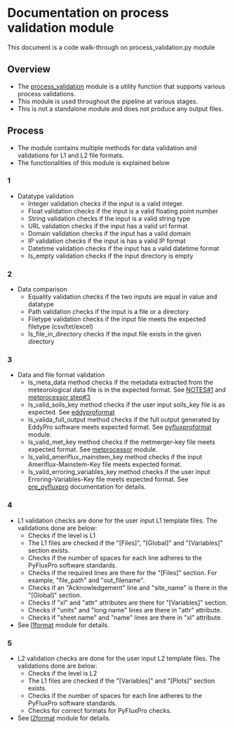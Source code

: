 # Documentation on process validation module
This document is a code walk-through on process_validation.py module

## Overview
- The [process_validation](https://github.com/ncsa/ameriflux-pipeline/blob/develop/ameriflux_pipeline/utils/process_validation.py) module is a utility function that supports various process validations.
- This module is used throughout the pipeline at various stages.
- This is not a standalone module and does not produce any output files.

## Process
- The module contains multiple methods for data validation and validations for L1 and L2 file formats.
- The functionalities of this module is explained below

### 1
- Datatype validation 
  - Integer validation checks if the input is a valid integer.
  - Float validation checks if the input is a valid floating point number
  - String validation checks if the input is a valid string type
  - URL validation checks if the input has a valid url format
  - Domain validation checks if the input has a valid domain
  - IP validation checks if the input is has a valid IP format
  - Datetime validation checks if the input has a valid datetime format
  - Is_empty validation checks if the input directory is empty

### 2
- Data comparison
  - Equality validation checks if the two inputs are equal in value and datatype
  - Path validation checks if the input is a file or a directory 
  - Filetype validation checks if the input file meets the expected filetype (csv/txt/excel)
  - Is_file_in_directory checks if the input file exists in the given directory

### 3
- Data and file format validation
  - Is_meta_data method checks if the metadata extracted from the meteorological data file is in the expected format. See [NOTES#1](https://github.com/ncsa/ameriflux-pipeline/blob/develop/NOTES.md#1) and [metprocessor step#3](https://github.com/ncsa/ameriflux-pipeline/blob/develop/docs/metprocessor.md#3)
  - Is_valid_soils_key method checks if the user input soils_key file is as expected. See [eddyproformat](https://github.com/ncsa/ameriflux-pipeline/blob/develop/docs/eddypro/eddyproformat.md#2)
  - Is_valida_full_output method checks if the full output generated by EddyPro software meets expected format. See [pyfluxproformat](https://github.com/ncsa/ameriflux-pipeline/blob/develop/docs/pyfluxpro/pyfluxproformat.md#2) module.
  - Is_valid_met_key method checks if the metmerger-key file meets expected format. See [metprocessor](https://github.com/ncsa/ameriflux-pipeline/blob/develop/docs/metprocessor.md#1) module.
  - Is_valid_ameriflux_mainstem_key method checks if the input Ameriflux-Mainstem-Key file meets expected format.
  - Is_valid_erroring_variables_key method checks if the user input Erroring-Variables-Key file meets expected format. See [pre_pyfluxpro](https://github.com/ncsa/ameriflux-pipeline/blob/develop/docs/prepyfluxpro.md#3) documentation for details.

### 4
- L1 validation checks are done for the user input L1 template files. The validations done are below:
  - Checks if the level is L1
  - The L1 files are checked if the "[Files]", "[Global]" and "[Variables]" section exists.
  - Checks if the number of spaces for each line adheres to the PyFluxPro software standards.
  - Checks if the required lines are there for the "[Files]" section. For example, "file_path" and "out_filename".
  - Checks if an "Acknowledgement" line and "site_name" is there in the "[Global]" section.
  - Checks if "xl" and "attr" attributes are there for "[Variables]" section.
  - Checks if "units" and "long name" lines are there in "attr" attribute.
  - Checks if "sheet name" and "name" lines are there in "xl" attribute.
- See [l1format](https://github.com/ncsa/ameriflux-pipeline/blob/develop/docs/pyfluxpro/l1format.md#2) module for details.

### 5
- L2 validation checks are done for the user input L2 template files. The validations done are below:
  - Checks if the level is L2
  - The L1 files are checked if the "[Variables]" and "[Plots]" section exists.
  - Checks if the number of spaces for each line adheres to the PyFluxPro software standards.
  - Checks for correct formats for PyFluxPro checks.
- See [l2format](https://github.com/ncsa/ameriflux-pipeline/blob/develop/docs/pyfluxpro/l2format.md#2) module for details.